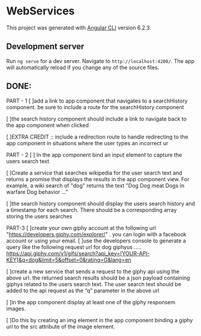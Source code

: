 # WebServices

This project was generated with [Angular CLI](https://github.com/angular/angular-cli) version 6.2.3.

## Development server

Run `ng serve` for a dev server. Navigate to `http://localhost:4200/`. The app will automatically reload if you change any of the source files.

## DONE:

PART - 1
[ ]add a link to app component that navigates to a searchHistory component. be sure to
      include a route for the searchHistory component

[ ]the search history component should include a link to navigate back to the app
      component when clicked

[ ]EXTRA CREDIT :: include a redirection route to handle redirecting to the app 
      component in situations where the user types an incorrect ur

PART - 2
[ ] In the app component bind an input element to capture the users search text

[ ]Create a service that searches wikipedia for the user search text and returns a promise
       that displays the results in the app component view. For example, a wiki search of 
      "dog" returns the text "Dog Dog meat Dogs in warfare Dog behavior …"

[ ]the search history component should display the users search history and a timestamp
      for each search. There should be a corresponding array storing the users searches

PART-3
[ ]create your own giphy account at the following url 
      "https://developers.giphy.com/explorer/" . you can login with a facebook
        account or using your email.
[ ]use the developers console to generate a query like the following request url for dog giphyus ..... https://api.giphy.com/v1/gifs/search?api_key=[YOUR-API-KEY]&q=dog&limit=5&offset=0&rating=G&lang=en

[ ]create a new service that sends a request to the giphy api using the above
       url. the returned search results should be a json payload containing giphys 
       related to the users search text.  The user search text should be added to
       the api request as the “q” parameter in the above url

[ ]in the app component display at least one of the giphy responsem images.    
                
[ ]Do this by creating an img element in the app component binding a
      giphy url to the src attribute of the image element. 
      

